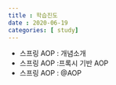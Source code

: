 ```yaml
---
title : 학습진도
date : 2020-06-19
categories: [ study]
---
```

+ 스프링 AOP : 개념소개
+ 스프링 AOP :프록시 기반 AOP
+ 스프링 AOP : @AOP
